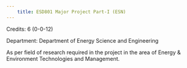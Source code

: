 ```yaml
---
    title: ESD801 Major Project Part-I (ESN)
---
```

Credits: 6 (0-0-12)

Department: Department of Energy Science and Engineering

As per field of research required in the project in the area of Energy & Environment Technologies and Management.